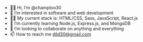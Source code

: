 - 👋🏾 Hi, I’m @champloo30
- 👀 I’m interested in software and web development
- ✌🏾 My current stack is: HTML/CSS, Sass, JavaScript, React.js
- 🌱 I’m currently learning Node.js, Express.js, and MongoDB
- 💞️ I’m looking to collaborate on anything and everything
- 📫 How to reach me djld30@gmail.com
